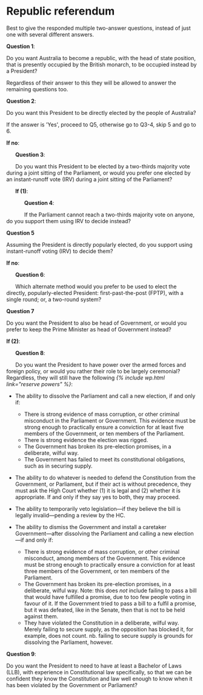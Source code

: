 Republic referendum
===========
Best to give the responded multiple two-answer questions, instead of just one with several different answers. 

**Question 1**:

Do you want Australia to become a republic, with the head of state position, that is presently occupied by the British monarch, to be occupied instead by a President?

Regardless of their answer to this they will be allowed to answer the remaining questions too.

**Question 2**:

Do you want this President to be directly elected by the people of Australia?

If the answer is 'Yes', proceed to Q5, otherwise go to Q3-4, skip 5 and go to 6. 

**If no**:

&nbsp;&nbsp;&nbsp;&nbsp;&nbsp;&nbsp;**Question 3**:

&nbsp;&nbsp;&nbsp;&nbsp;&nbsp;&nbsp;Do you want this President to be elected by a two-thirds majority vote during a joint sitting of the Parliament, or would you prefer one elected by an instant-runoff vote (IRV) during a joint sitting of the Parliament?

&nbsp;&nbsp;&nbsp;&nbsp;&nbsp;&nbsp;**If (1)**:

&nbsp;&nbsp;&nbsp;&nbsp;&nbsp;&nbsp;&nbsp;&nbsp;&nbsp;&nbsp;&nbsp;&nbsp;**Question 4**:

&nbsp;&nbsp;&nbsp;&nbsp;&nbsp;&nbsp;&nbsp;&nbsp;&nbsp;&nbsp;&nbsp;&nbsp;If the Parliament cannot reach a two-thirds majority vote on anyone, do you support them using IRV to decide instead?

**Question 5**

Assuming the President is directly popularly elected, do you support using instant-runoff voting (IRV) to decide them?

**If no**:

&nbsp;&nbsp;&nbsp;&nbsp;&nbsp;&nbsp;**Question 6**:

&nbsp;&nbsp;&nbsp;&nbsp;&nbsp;&nbsp;Which alternate method would you prefer to be used to elect the directly, popularly-elected President: first-past-the-post (FPTP), with a single round; or, a two-round system?

**Question 7**

Do you want the President to also be head of Government, or would you prefer to keep the Prime Minister as head of Government instead?

**If (2)**:

&nbsp;&nbsp;&nbsp;&nbsp;&nbsp;&nbsp;**Question 8**:

&nbsp;&nbsp;&nbsp;&nbsp;&nbsp;&nbsp;Do you want the President to have power over the armed forces and foreign policy, or would you rather their role to be largely ceremonial? Regardless, they will still have the following *{% include wp.html link="reserve powers" %}*:

* The ability to dissolve the Parliament and call a new election, if and only if:

    * There is strong evidence of mass corruption, or other criminal misconduct in the Parliament or Government. This evidence must be strong enough to practically ensure a conviction for at least five members of the Government, or ten members of the Parliament.
    * There is strong evidence the election was rigged.
    * The Government has broken its pre-election promises, in a deliberate, wilful way.
    * The Government has failed to meet its constitutional obligations, such as in securing supply.

* The ability to do whatever is needed to defend the Constitution from the Government, or Parliament, but if their act is without precedence, they must ask the High Court whether (1) it is legal and (2) whether it is appropriate. If and only if they say yes to both, they may proceed. 

* The ability to temporarily veto legislation&mdash;if they believe the bill is legally invalid&mdash;pending a review by the HC.

* The ability to dismiss the Government and install a caretaker Government&mdash;after dissolving the Parliament and calling a new election&mdash;if and only if:

    * There is strong evidence of mass corruption, or other criminal misconduct, among members of the Government. This evidence must be strong enough to practically ensure a conviction for at least three members of the Government, or ten members of the Parliament.
    * The Government has broken its pre-election promises, in a deliberate, wilful way. Note: this does *not* include failing to pass a bill that would have fulfilled a promise, due to too few people voting in favour of it. If the Government tried to pass a bill to a fulfil a promise, but it was defeated, like in the Senate, then that is not to be held against them.
    * They have violated the Constitution in a deliberate, wilful way. Merely failing to secure supply, as the opposition has blocked it, for example, does not count. nb. failing to secure supply is grounds for dissolving the Parliament, however. 

**Question 9**:

Do you want the President to need to have at least a Bachelor of Laws (LLB), with experience in Constitutional law specifically, so that we can be confident they know the Constitution and law well enough to know when it has been violated by the Government or Parliament?